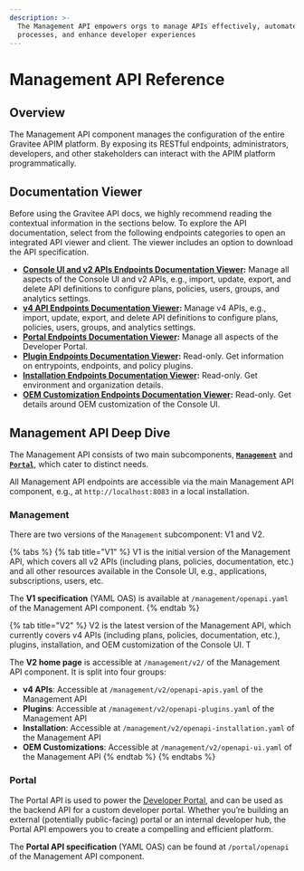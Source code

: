 ```yaml
---
description: >-
  The Management API empowers orgs to manage APIs effectively, automate
  processes, and enhance developer experiences
---
```


# Management API Reference

## Overview

The Management API component manages the configuration of the entire Gravitee APIM platform. By exposing its RESTful endpoints, administrators, developers, and other stakeholders can interact with the APIM platform programmatically.

## Documentation Viewer

Before using the Gravitee API docs, we highly recommend reading the contextual information in the sections below. To explore the API documentation, select from the following endpoints categories to open an integrated API viewer and client. The viewer includes an option to download the API specification.

* [**Console UI and v2 APIs Endpoints Documentation Viewer**](https://gravitee-io-labs.github.io/mapi-v1-docs/#tag/api-alerts)**:** Manage all aspects of the Console UI and v2 APIs, e.g., import, update, export, and delete API definitions to configure plans, policies, users, groups, and analytics settings.
* [**v4 API Endpoints Documentation Viewer**](https://gravitee-io-labs.github.io/mapi-v2-docs-openapi-apis/)**:** Manage v4 APIs, e.g., import, update, export, and delete API definitions to configure plans, policies, users, groups, and analytics settings.
* [**Portal Endpoints Documentation Viewer**](https://gravitee-io-labs.github.io/mapi-v2-docs-openapi-portal/)**:** Manage all aspects of the Developer Portal.
* [**Plugin Endpoints Documentation Viewer**](https://gravitee-io-labs.github.io/mapi-v2-docs-openapi-plugins/)**:** Read-only. Get information on entrypoints, endpoints, and policy plugins.
* [**Installation Endpoints Documentation Viewer**](https://gravitee-io-labs.github.io/mapi-v2-docs-openapi-installation/)**:** Read-only. Get environment and organization details.
* [**OEM Customization Endpoints Documentation Viewer**](https://gravitee-io-labs.github.io/mapi-v2-docs-openapi-ui/)**:** Read-only. Get details around OEM customization of the Console UI.

## Management API Deep Dive

The Management API consists of two main subcomponents, [**`Management`**](management-api-reference.md#management) and [**`Portal`**](management-api-reference.md#portal), which cater to distinct needs.&#x20;

All Management API endpoints are accessible via the main Management API component, e.g., at `http://localhost:8083` in a local installation.

### Management

There are two versions of the `Management` subcomponent: V1 and V2.

{% tabs %}
{% tab title="V1" %}
V1 is the initial version of the Management API, which covers all v2 APIs (including plans, policies, documentation, etc.) and all other resources available in the Console UI, e.g., applications, subscriptions, users, etc.&#x20;

The **V1 specification** (YAML OAS) is available at `/management/openapi.yaml` of the Management API component.
{% endtab %}

{% tab title="V2" %}
V2 is the latest version of the Management API, which currently covers v4 APIs (including plans, policies, documentation, etc.), plugins, installation, and OEM customization of the Console UI. T

The **V2 home page** is accessible at `/management/v2/` of the Management API component. It is split into four groups:

* **v4 APIs**: Accessible at `/management/v2/openapi-apis.yaml` of the Management API
* **Plugins**: Accessible at `/management/v2/openapi-plugins.yaml` of the Management API
* **Installation**: Accessible at `/management/v2/openapi-installation.yaml` of the Management API
* **OEM Customizations**: Accessible at `/management/v2/openapi-ui.yaml` of the Management API
{% endtab %}
{% endtabs %}

### Portal

The Portal API is used to power the [Developer Portal](../using-the-product/using-the-gravitee-api-management-components/developer-portal/), and can be used as the backend API for a custom developer portal. Whether you’re building an external (potentially public-facing) portal or an internal developer hub, the Portal API empowers you to create a compelling and efficient platform.

The **Portal API specification** (YAML OAS) can be found at `/portal/openapi` of the Management API component.
